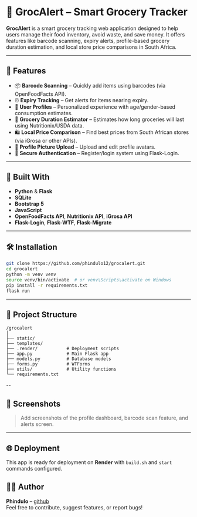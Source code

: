 # 🛒 GrocAlert – Smart Grocery Tracker

**GrocAlert** is a smart grocery tracking web application designed to help users manage their food inventory, avoid waste, and save money. It offers features like barcode scanning, expiry alerts, profile-based grocery duration estimation, and local store price comparisons in South Africa.

---

## 🚀 Features

- 📦 **Barcode Scanning** – Quickly add items using barcodes (via OpenFoodFacts API).
- ⏰ **Expiry Tracking** – Get alerts for items nearing expiry.
- 👤 **User Profiles** – Personalized experience with age/gender-based consumption estimates.
- 🧮 **Grocery Duration Estimator** – Estimates how long groceries will last using Nutritionix/USDA data.
- 🛍 **Local Price Comparison** – Find best prices from South African stores (via iGrosa or other APIs).
- 📸 **Profile Picture Upload** – Upload and edit profile avatars.
- 🔐 **Secure Authentication** – Register/login system using Flask-Login.

---

## 🧱 Built With

- **Python** & **Flask**
- **SQLite**
- **Bootstrap 5**
- **JavaScript**
- **OpenFoodFacts API**, **Nutritionix API**, **iGrosa API**
- **Flask-Login**, **Flask-WTF**, **Flask-Migrate**

---

## 🛠️ Installation

```bash
git clone https://github.com/phindulo12/grocalert.git
cd grocalert
python -m venv venv
source venv/bin/activate  # or venv\Scripts\activate on Windows
pip install -r requirements.txt
flask run
```

---

## 📁 Project Structure

```
/grocalert
│
├── static/
├── templates/
├── .render/           # Deployment scripts
├── app.py             # Main Flask app
├── models.py          # Database models
├── forms.py           # WTForms
├── utils/             # Utility functions
└── requirements.txt
```

--
## 📸 Screenshots

> Add screenshots of the profile dashboard, barcode scan feature, and alerts screen.

---

## 🌐 Deployment

This app is ready for deployment on **Render** with `build.sh` and `start` commands configured.


## 👨‍💻 Author

**Phindulo** – [github](https://github.com/phindulo12)  
Feel free to contribute, suggest features, or report bugs!
